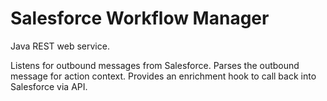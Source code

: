 # Salesforce Workflow Manager

Java REST web service.

Listens for outbound messages from Salesforce.
Parses the outbound message for action context.
Provides an enrichment hook to call back into Salesforce via API.

